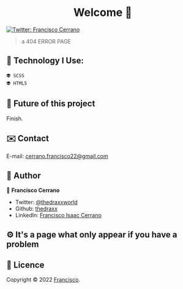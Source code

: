 <h1 align="center"> Welcome 👋</h1>
<p>
  <a href="https://twitter.com/ThedraxxWorld" target="_blank">
    <img alt="Twitter: Francisco Cerrano" src="https://img.shields.io/twitter/follow/ThedraxxWorld.svg?style=social" />
  </a>
</p>

> a 404 ERROR PAGE</br>

## 🦁 Technology I Use: 

```
👽 SCSS
👽 HTML5

```
## 🔮 Future of this project 

Finish. 

## ✉️ Contact

E-mail: cerrano.francisco22@gmail.com 

## 🤔 Author

👤 **Francisco Cerrano**

* Twitter: [@thedraxxworld](https://twitter.com/ThedraxxWorld)
* Github: [thedraxx](https://github.com/thedraxx)
* LinkedIn: [Francisco Isaac Cerrano](https://www.linkedin.com/in/cerranofrancisco/)

## ⚙️ It's a page what only appear if you have a problem 
  
## 📝 Licence

Copyright © 2022 [Francisco](https://github.com/thedraxx).<br />
